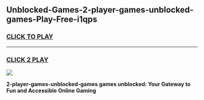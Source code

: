 
## Unblocked-Games-2-player-games-unblocked-games-Play-Free-i1qps
<h3>
<a href="https://premium76.site?title=2-player-games-unblocked-games&ref=15A">CLICK TO PLAY</a></h3>
<hr>

<h3>
<a href="https://premium76.site?title=2-player-games-unblocked-games&ref=15A">CLICK 2 PLAY</a>
  
</h3>

<a href="https://premium76.site?title=2-player-games-unblocked-games&ref=15A"><img src="https://clearcache.store/games.png"></a>


**2-player-games-unblocked-games games unblocked: Your Gateway to Fun and Accessible Online Gaming**
